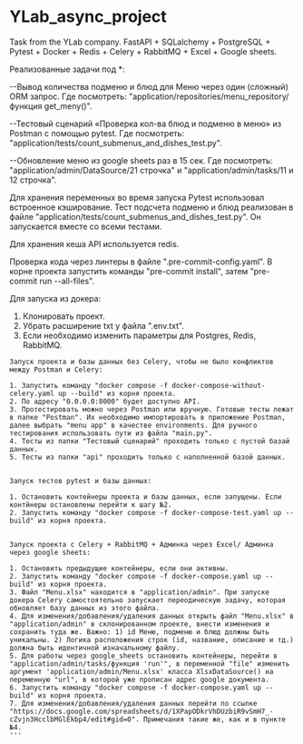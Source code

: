 # YLab_async_project
Task from the YLab company. FastAPI + SQLalchemy + PostgreSQL + Pytest + Docker + Redis + Celery + RabbitMQ + Excel + Google sheets.

Реализованные задачи под *:  

--Вывод количества подменю и блюд для Меню через один (сложный) ORM запрос. Где посмотреть: "application/repositories/menu_repository/функция get_meny()".  

--Тестовый сценарий «Проверка кол-ва блюд и подменю в меню» из Postman с помощью pytest. Где посмотреть: "application/tests/count_submenus_and_dishes_test.py".

--Обновление меню из google sheets раз в 15 сек. Где посмотреть: "application/admin/DataSource/21 строчка" и "application/admin/tasks/11 и 12 строчка".


Для хранения переменных во время запуска Pytest использовал встроенное кэширование.
Тест подсчета подменю и блюд реализован в файле "application/tests/count_submenus_and_dishes_test.py". Он запускается вместе со всеми тестами.

Для хранения кеша API используется redis.

Проверка кода через линтеры в файле ".pre-commit-config.yaml". В корне проекта запустить команды "pre-commit install", затем "pre-commit run --all-files".


Для запуска из докера:

  1. Клонировать проект.
  2. Убрать расширение txt у файла ".env.txt".
  3. Если необходимо изменить параметры для Postgres, Redis, RabbitMQ.
     
    Запуск проекта и базы данных без Celery, чтобы не было конфликтов между Postman и Celery:

    1. Запустить команду "docker compose -f docker-compose-without-celery.yaml up --build" из корня проекта.
    2. По адресу "0.0.0.0:8000" будет доступно API.
    3. Протестировать можно через Postman или вручную. Готовые тесты лежат в папке "Postman". Их необходимо импортировать в приложение Postman, далее выбрать "menu app" в качестве environments. Для ручного тестирования использовать пути из файла "main.py".
    4. Тесты из папки "Тестовый сценарий" проходить только с пустой базай данных.
    5. Тесты из папки "api" проходить только с наполненной базой данных.


    Запуск тестов pytest и базы данных:

    1. Остановить контейнеры проекта и базы данных, если запущены. Если контйнеры остановлены перейти к шагу №2.
    2. Запустить команду "docker compose -f docker-compose-test.yaml up --build" из корня проекта.


    Запуск проекта с Celery + RabbitMQ + Админка через Excel/ Админка через google sheets:

    1. Остановить предыдущие контейнеры, если они активны.
    2. Запустить команду "docker compose -f docker-compose.yaml up --build" из корня проекта.
    3. Файл "Menu.xlsx" находится в "application/admin". При запуске докера Celery самостоятельно запускает переодическую задачу, которая обновляет базу данных из этого файла.
    4. Для изменения/добавления/удаления данных открыть файл "Menu.xlsx" в "application/admin" в склонированном проекте, внести изменения и сохранить туда же. Важно: 1) id Меню, подменю и блюд должны быть уникальны. 2) Логика расположения строк (id, название, описание и тд.) должна быть идентичной изначальному файлу.
    5. Для работы через google_sheets остановить контейнеры, перейти в "application/admin/tasks/функция 'run'", в переменной "file" изменить аргумент 'application/admin/Menu.xlsx' класса XlsxDataSource() на переменную "url", в которой уже прописан адрес google документа.
    6. Запустить команду "docker compose -f docker-compose.yaml up --build" из корня проекта.
    7. Для изменения/добавления/удаления данных перейти по ссылке "https://docs.google.com/spreadsheets/d/1XPapODkrVhDUzbiR9vSmH7_-cZvjn3HcclbMGlEkbp4/edit#gid=0". Примечания такие же, как и в пункте №4.
    '''



